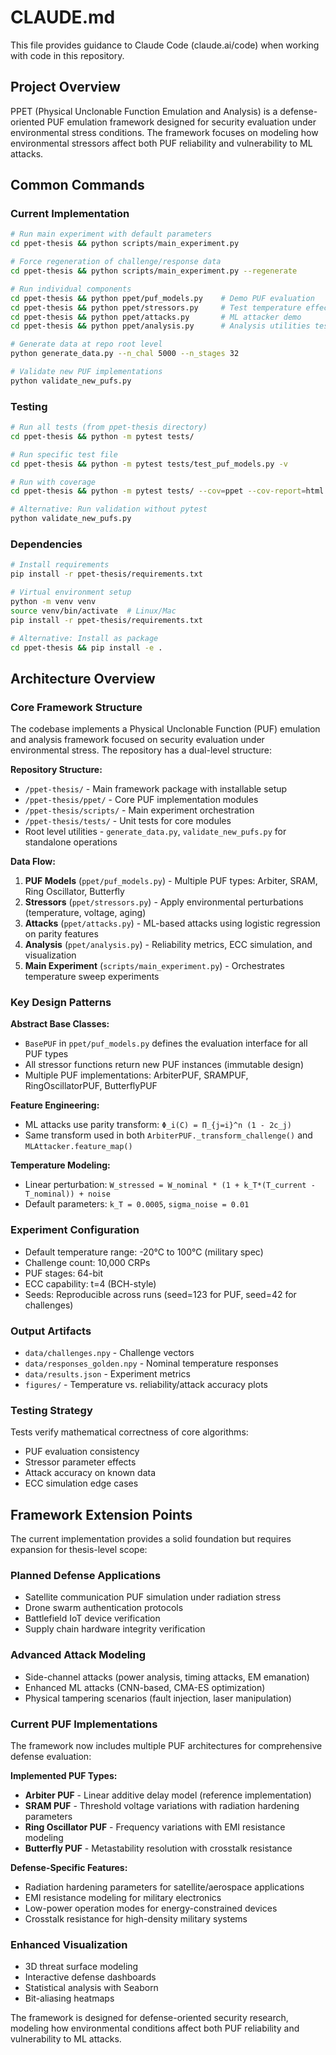 # CLAUDE.md

This file provides guidance to Claude Code (claude.ai/code) when working with code in this repository.

## Project Overview

PPET (Physical Unclonable Function Emulation and Analysis) is a defense-oriented PUF emulation framework designed for security evaluation under environmental stress conditions. The framework focuses on modeling how environmental stressors affect both PUF reliability and vulnerability to ML attacks.

## Common Commands

### Current Implementation
```bash
# Run main experiment with default parameters
cd ppet-thesis && python scripts/main_experiment.py

# Force regeneration of challenge/response data
cd ppet-thesis && python scripts/main_experiment.py --regenerate

# Run individual components
cd ppet-thesis && python ppet/puf_models.py    # Demo PUF evaluation
cd ppet-thesis && python ppet/stressors.py     # Test temperature effects
cd ppet-thesis && python ppet/attacks.py       # ML attacker demo
cd ppet-thesis && python ppet/analysis.py      # Analysis utilities test

# Generate data at repo root level
python generate_data.py --n_chal 5000 --n_stages 32

# Validate new PUF implementations
python validate_new_pufs.py
```

### Testing
```bash
# Run all tests (from ppet-thesis directory)
cd ppet-thesis && python -m pytest tests/

# Run specific test file
cd ppet-thesis && python -m pytest tests/test_puf_models.py -v

# Run with coverage
cd ppet-thesis && python -m pytest tests/ --cov=ppet --cov-report=html

# Alternative: Run validation without pytest
python validate_new_pufs.py
```

### Dependencies
```bash
# Install requirements
pip install -r ppet-thesis/requirements.txt

# Virtual environment setup
python -m venv venv
source venv/bin/activate  # Linux/Mac
pip install -r ppet-thesis/requirements.txt

# Alternative: Install as package
cd ppet-thesis && pip install -e .
```

## Architecture Overview

### Core Framework Structure
The codebase implements a Physical Unclonable Function (PUF) emulation and analysis framework focused on security evaluation under environmental stress. The repository has a dual-level structure:

**Repository Structure:**
- `/ppet-thesis/` - Main framework package with installable setup
- `/ppet-thesis/ppet/` - Core PUF implementation modules
- `/ppet-thesis/scripts/` - Main experiment orchestration
- `/ppet-thesis/tests/` - Unit tests for core modules  
- Root level utilities - `generate_data.py`, `validate_new_pufs.py` for standalone operations

**Data Flow:**
1. **PUF Models** (`ppet/puf_models.py`) - Multiple PUF types: Arbiter, SRAM, Ring Oscillator, Butterfly
2. **Stressors** (`ppet/stressors.py`) - Apply environmental perturbations (temperature, voltage, aging)
3. **Attacks** (`ppet/attacks.py`) - ML-based attacks using logistic regression on parity features
4. **Analysis** (`ppet/analysis.py`) - Reliability metrics, ECC simulation, and visualization
5. **Main Experiment** (`scripts/main_experiment.py`) - Orchestrates temperature sweep experiments

### Key Design Patterns

**Abstract Base Classes:**
- `BasePUF` in `ppet/puf_models.py` defines the evaluation interface for all PUF types
- All stressor functions return new PUF instances (immutable design)
- Multiple PUF implementations: ArbiterPUF, SRAMPUF, RingOscillatorPUF, ButterflyPUF

**Feature Engineering:**
- ML attacks use parity transform: `Φ_i(C) = Π_{j=i}^n (1 - 2c_j)` 
- Same transform used in both `ArbiterPUF._transform_challenge()` and `MLAttacker.feature_map()`

**Temperature Modeling:**
- Linear perturbation: `W_stressed = W_nominal * (1 + k_T*(T_current - T_nominal)) + noise`
- Default parameters: `k_T = 0.0005`, `sigma_noise = 0.01`

### Experiment Configuration
- Default temperature range: -20°C to 100°C (military spec)
- Challenge count: 10,000 CRPs
- PUF stages: 64-bit
- ECC capability: t=4 (BCH-style)
- Seeds: Reproducible across runs (seed=123 for PUF, seed=42 for challenges)

### Output Artifacts
- `data/challenges.npy` - Challenge vectors
- `data/responses_golden.npy` - Nominal temperature responses  
- `data/results.json` - Experiment metrics
- `figures/` - Temperature vs. reliability/attack accuracy plots

### Testing Strategy
Tests verify mathematical correctness of core algorithms:
- PUF evaluation consistency
- Stressor parameter effects
- Attack accuracy on known data
- ECC simulation edge cases

## Framework Extension Points

The current implementation provides a solid foundation but requires expansion for thesis-level scope:

### Planned Defense Applications
- Satellite communication PUF simulation under radiation stress
- Drone swarm authentication protocols
- Battlefield IoT device verification
- Supply chain hardware integrity verification

### Advanced Attack Modeling
- Side-channel attacks (power analysis, timing attacks, EM emanation)
- Enhanced ML attacks (CNN-based, CMA-ES optimization)
- Physical tampering scenarios (fault injection, laser manipulation)

### Current PUF Implementations

The framework now includes multiple PUF architectures for comprehensive defense evaluation:

**Implemented PUF Types:**
- **Arbiter PUF** - Linear additive delay model (reference implementation)
- **SRAM PUF** - Threshold voltage variations with radiation hardening parameters
- **Ring Oscillator PUF** - Frequency variations with EMI resistance modeling
- **Butterfly PUF** - Metastability resolution with crosstalk resistance

**Defense-Specific Features:**
- Radiation hardening parameters for satellite/aerospace applications
- EMI resistance modeling for military electronics
- Low-power operation modes for energy-constrained devices
- Crosstalk resistance for high-density military systems

### Enhanced Visualization
- 3D threat surface modeling
- Interactive defense dashboards
- Statistical analysis with Seaborn
- Bit-aliasing heatmaps

The framework is designed for defense-oriented security research, modeling how environmental conditions affect both PUF reliability and vulnerability to ML attacks.

